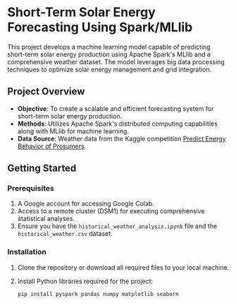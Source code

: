 # Short-Term Solar Energy Forecasting Using Spark/MLlib

This project develops a machine learning model capable of predicting short-term solar energy production using Apache Spark's MLlib and a comprehensive weather dataset. The model leverages big data processing techniques to optimize solar energy management and grid integration.

## Project Overview

- **Objective**: To create a scalable and efficient forecasting system for short-term solar energy production.
- **Methods**: Utilizes Apache Spark's distributed computing capabilities along with MLlib for machine learning.
- **Data Source**: Weather data from the Kaggle competition [Predict Energy Behavior of Prosumers](https://www.kaggle.com/competitions/predict-energy-behavior-of-prosumers/data).

## Getting Started

### Prerequisites

1. A Google account for accessing Google Colab.
2. Access to a remote cluster (DSM1) for executing comprehensive statistical analyses.
3. Ensure you have the `historical_weather_analysis.ipynb` file and the `historical_weather.csv` dataset.

### Installation

1. Clone the repository or download all required files to your local machine.
2. Install Python libraries required for the project:

   ```bash
   pip install pyspark pandas numpy matplotlib seaborn
